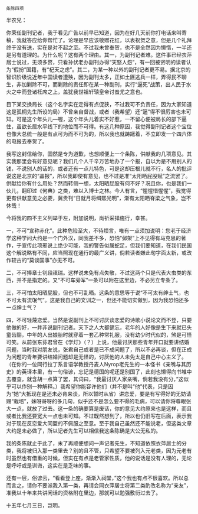     条陈四项 

   半农兄：

   你荣任副刊记者，我于看见广告以前早已知道，因为在好几天前你打电话来叫寄稿，我就答应给你帮忙了。论理是早应该敬赠花红，以表祝贺之意，但是几个礼拜终于没有送，实在是对不起之至。不过我未曾奉贺，也不是全然因为懒惰，一半还是另有道理的。为什么呢？这有两个理由。其一，为副刊记者难。这件事已经衣萍居士说过，无须多赘，只看孙伏老办副刊办得“天怒人怨”，有一回被贤明的读者认为“假扮”国籍，有“杞天之虑”。其二，为某一种以外的副刊记者更不易。据北京的智识阶级说近年中国读者遭殃，因为副刊太多，正如土匪逃兵一样，弄得民不聊生，非加剿除不可，而剿除的责任即在某一种副刊，实行“逼死”战策，出人民于水火之中而登诸衽席之上，盖犹我世祖轩辕皇帝讨蚩尤之意也。

   目下某交换局长（这个名字实在定得有点促狭，不过我可不负责任，因为大家知道这是孤桐先生所设的局）不曾亲自督战，或者（我希望）还“逼”得不很厉害也未可知。可是这个年头儿—喔，这个年头儿着实不好惹，一不留心便被局长的部下逼住，虽欲长居水平线下的地位而不可得。有这几种原因，我觉得副刊记者这个宝位也像大总统一般是有点可为而不可为的，所以我也就踌躇着，不立即发一个四六体的电报去奉贺了。

   我写这封信给你，固然是专为道歉，也想顺便上一个条陈，供献我的几项意见。其实我那里会有好意见呢？我们几个人千辛万苦地办了一个报，自以为是不用别人的钱，不说别人的话的，或者还有一点儿特色，可是这却压根儿就不行，名人的批评说这是北京的“晶报”，所以我即使有意见，也不过是准“太阳晒屁股赋”之流罢了。供献给你有什么用处？然而转侧一想，太阳晒屁股有何不好？况且你，也是我们一伙儿，翻印过《何典》之类，难以入博士之林。今人有言，“惺惺惜惺惺”，我觉得更有供献意见之必要，冀贵刊“日就月将缉熙光明”，渐有太阳晒脊梁之气象，岂不休哉！

   今将我的四不主义列举于左，附加说明，尚祈采择施行，幸甚。

   一，不可“宣称赤化”。此种危险至大，不待烦言，唯有一点须加说明：您老于经济学这种学问大约是一个门外汉，同我差不多，恐怕“邺架”上不见得有马克思的著作，于宣传此项邪说上绝少可能，我的警告似属蛇足，但我们要知道，在我们民国这个解说略有不同，应当照现在通行的最广义讲，倘若读者嫌此句字面太新，或改作较古的“莫谈国事”亦无不可。

   二，不可捧章士钊段祺瑞。这样说未免有点失敬，不过这两个只是代表大虫类的东西，并不是指定的。又“不可车旁军”一条可以附在这里边，不必另立专条了。

   三，不可怕太阳晒屁股，但也不可乱晒。这条的意思等于说“不可太有绅士气，也不可太有流氓气”。这是我自己的文训之一，但还不能切实做到，因为我恐怕还多一点绅士气？

   四，不可轻蔑恋爱。当然是说副刊上不可讨厌谈恋爱的诗歌小说论文而不登，只要他做的好，—并非说副刊记者。天下之人大都健忘，老年的人好像是生下来就已头童齿豁，中年的人出娘胎时就穿着一套乙种常礼服，没有幼少时代似的，煞是可怪可笑。从前张东荪君曾在《学灯》（？）上说，他最讨厌那些青年开口就要讲结婚问题，当时我对朋友说，张君自己或者是已不成问题了，所以不必再谈，但在正成为问题的青年要讲结婚问题却是无怪的，讨厌他的人未免太是自己中心主义了。（在你的一位同行拉丁系言语学教授丹麦人Nyrop老先生的一本怪书《亲嘴与其历史》的英译本里，有一句俗谚，忘记是德国的呢还是别国了，此刻也懒得向书堆中去覆查，就含胡一点算了罢，其词曰，“我最讨厌人家亲嘴，倘若我没有分，”这似乎可以作别一种解释。）我希望你能容许他们（并不是叫“他”代表，只是因为“她”大抵现在是还未必肯来谈，所以暂时从省）讲恋爱，要是有写得好的无妨请赐“栽培”，妹呀哥呀的多几句，似乎还不是怎么要不得的毛病，可以请你将尊眼张大一点，就放了过去。这一条的确要算是废话，你的意见大约原来也是这样，而且或者比我还要宽大一点也未可知。不过既然想到了，所以也仍旧写在后面，表示我对于现在反恋爱大同盟的不佩服之至意。至于我自己虽然还不能说老，但这类文章大约是未必做了，所以记者先生可以相信我这条陈确是大公无私的。

   我的条陈就止于此了，末了再顺便想问一声记者先生，不知道依照衣萍居士的分类，我将被归入那一类里去？别的且不管，只希望不要被列入元老类，因为元老有时虽然也有借重的时候，但实在有点是老管家性质，他的说话是没有人理的，无论是呼吁或是训诲，这实在是乏味的事。

   还有一层，俗谚云，“看看登上座，渐渐入祠堂，”这个我也有点不很喜欢。所以总而言之，请你不要派我入第一类，再请会同衣萍居士将第二类酌改名称为“亲友”，准我以十年来共讲闲话的资格附在里边，那就可以勉强敷衍过去了。

   十五年七月三日，岂明。

